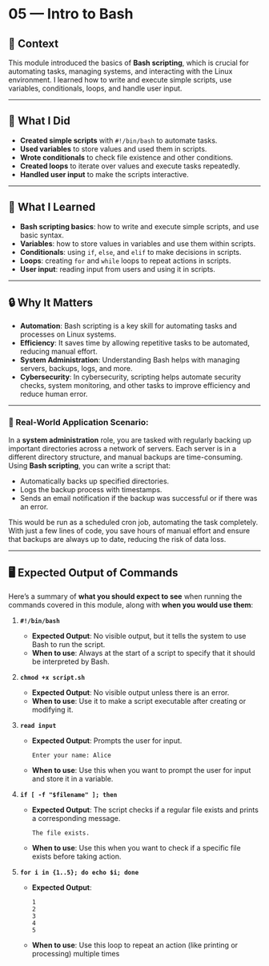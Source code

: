 
# 05 — Intro to Bash

## 🧩 Context  
This module introduced the basics of **Bash scripting**, which is crucial for automating tasks, managing systems, and interacting with the Linux environment. I learned how to write and execute simple scripts, use variables, conditionals, loops, and handle user input.

---

## 🔧 What I Did
- **Created simple scripts** with `#!/bin/bash` to automate tasks.
- **Used variables** to store values and used them in scripts.
- **Wrote conditionals** to check file existence and other conditions.
- **Created loops** to iterate over values and execute tasks repeatedly.
- **Handled user input** to make the scripts interactive.

---

## 🧠 What I Learned
- **Bash scripting basics**: how to write and execute simple scripts, and use basic syntax.
- **Variables**: how to store values in variables and use them within scripts.
- **Conditionals**: using `if`, `else`, and `elif` to make decisions in scripts.
- **Loops**: creating `for` and `while` loops to repeat actions in scripts.
- **User input**: reading input from users and using it in scripts.

---

## 🔒 Why It Matters
- **Automation**: Bash scripting is a key skill for automating tasks and processes on Linux systems.
- **Efficiency**: It saves time by allowing repetitive tasks to be automated, reducing manual effort.
- **System Administration**: Understanding Bash helps with managing servers, backups, logs, and more.
- **Cybersecurity**: In cybersecurity, scripting helps automate security checks, system monitoring, and other tasks to improve efficiency and reduce human error.

---

### 🏦 Real-World Application Scenario:
In a **system administration** role, you are tasked with regularly backing up important directories across a network of servers. Each server is in a different directory structure, and manual backups are time-consuming. Using **Bash scripting**, you can write a script that:
- Automatically backs up specified directories.
- Logs the backup process with timestamps.
- Sends an email notification if the backup was successful or if there was an error.

This would be run as a scheduled cron job, automating the task completely. With just a few lines of code, you save hours of manual effort and ensure that backups are always up to date, reducing the risk of data loss.

---

## 🖥️ Expected Output of Commands

Here’s a summary of **what you should expect to see** when running the commands covered in this module, along with **when you would use them**:

1. **`#!/bin/bash`**
   - **Expected Output**: No visible output, but it tells the system to use Bash to run the script.
   - **When to use**: Always at the start of a script to specify that it should be interpreted by Bash.

2. **`chmod +x script.sh`**
   - **Expected Output**: No visible output unless there is an error.
   - **When to use**: Use it to make a script executable after creating or modifying it.

3. **`read input`**
   - **Expected Output**: Prompts the user for input.
     ```
     Enter your name: Alice
     ```
   - **When to use**: Use this when you want to prompt the user for input and store it in a variable.

4. **`if [ -f "$filename" ]; then`**
   - **Expected Output**: The script checks if a regular file exists and prints a corresponding message.
     ```
     The file exists.
     ```
   - **When to use**: Use this when you want to check if a specific file exists before taking action.

5. **`for i in {1..5}; do echo $i; done`**
   - **Expected Output**:
     ```
     1
     2
     3
     4
     5
     ```
   - **When to use**: Use this loop to repeat an action (like printing or processing) multiple times
